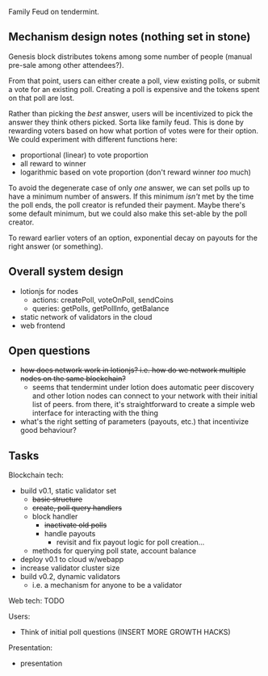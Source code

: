 Family Feud on tendermint.

## Mechanism design notes (nothing set in stone)
Genesis block distributes tokens among some number of people (manual pre-sale among other attendees?).

From that point, users can either create a poll, view existing polls, or submit a vote for an existing
poll. Creating a poll is expensive and the tokens spent on that poll are lost.

Rather than picking the *best* answer, users will be incentivized to pick the answer they think others
picked. Sorta like family feud. This is done by rewarding voters based on how what portion of votes were for
their option. We could experiment with different functions here:
- proportional (linear) to vote proportion
- all reward to winner
- logarithmic based on vote proportion (don't reward winner *too* much)

To avoid the degenerate case of only *one* answer, we can set polls up to have a minimum number of answers. If
this minimum *isn't* met by the time the poll ends, the poll creator is refunded their payment. Maybe there's
some default minimum, but we could also make this set-able by the poll creator.

To reward earlier voters of an option, exponential decay on payouts for the right answer (or something).

## Overall system design
- lotionjs for nodes
  - actions: createPoll, voteOnPoll, sendCoins
  - queries: getPolls, getPollInfo, getBalance
- static network of validators in the cloud
- web frontend

## Open questions
- ~~how does network work in lotionjs? i.e. how do we network multiple nodes on the same blockchain?~~
  - seems that tendermint under lotion does automatic peer discovery and other lotion nodes can connect to
    your network with their initial list of peers. from there, it's straightforward to create a simple web
    interface for interacting with the thing
- what's the right setting of parameters (payouts, etc.) that incentivize good behaviour?

## Tasks
Blockchain tech:
- build v0.1, static validator set
  - ~~basic structure~~
  - ~~create, poll query handlers~~
  - block handler
    - ~~inactivate old polls~~
    - handle payouts
      - revisit and fix payout logic for poll creation...
  - methods for querying poll state, account balance
- deploy v0.1 to cloud w/webapp
- increase validator cluster size
- build v0.2, dynamic validators
  - i.e. a mechanism for anyone to be a validator

Web tech:
TODO

Users:
- Think of initial poll questions
(INSERT MORE GROWTH HACKS)

Presentation:
- presentation
